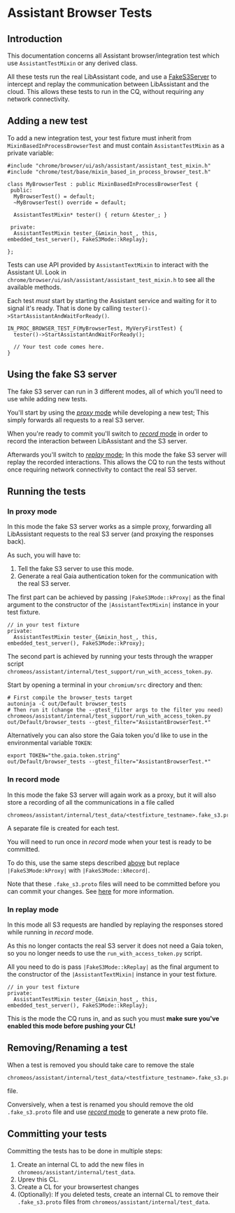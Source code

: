 # Assistant Browser Tests

## Introduction

This documentation concerns all Assistant browser/integration test which use
`AssistantTestMixin` or any derived class.

All these tests run the real LibAssistant code, and use a [FakeS3Server](go/fake-s3-for-libassistant) to
intercept and replay the communication between LibAssistant and the cloud.
This allows these tests to run in the CQ, without requiring any network connectivity.

## Adding a new test

To add a new integration test, your test fixture must inherit from `MixinBasedInProcessBrowserTest`
and must contain `AssistantTestMixin` as a private variable:

    #include "chrome/browser/ui/ash/assistant/assistant_test_mixin.h"
    #include "chrome/test/base/mixin_based_in_process_browser_test.h"

    class MyBrowserTest : public MixinBasedInProcessBrowserTest {
     public:
      MyBrowserTest() = default;
      ~MyBrowserTest() override = default;

      AssistantTestMixin* tester() { return &tester_; }

     private:
      AssistantTestMixin tester_{&mixin_host_, this, embedded_test_server(), FakeS3Mode::kReplay};

    };

Tests can use API provided by `AssistantTextMixin` to interact with the Assistant UI.
Look in `chrome/browser/ui/ash/assistant/assistant_test_mixin.h` to see all the available methods.

Each test *must* start by starting the Assistant service and waiting for it to signal it's ready.
That is done by calling `tester()->StartAssistantAndWaitForReady()`.

    IN_PROC_BROWSER_TEST_F(MyBrowserTest, MyVeryFirstTest) {
      tester()->StartAssistantAndWaitForReady();

      // Your test code comes here.
    }

## Using the fake S3 server

The fake S3 server can run in 3 different modes,
all of which you'll need to use while adding new tests.

You'll start by using the [_proxy_ mode](#in-proxy-mode) while developing a new test; This simply forwards all
requests to a real S3 server.

When you're ready to commit you'll switch to [_record_ mode](#in-record-mode) in order to record the interaction
between LibAssistant and the S3 server.

Afterwards you'll switch to [_replay_ mode](#in-replay-mode); In this mode the fake S3 server will replay the
recorded interactions. This allows the CQ to run the tests without once requiring network
connectivity to contact the real S3 server.

## Running the tests

### In proxy mode

In this mode the fake S3 server works as a simple proxy, forwarding all LibAssistant
requests to the real S3 server (and proxying the responses back).

As such, you will have to:

1. Tell the fake S3 server to use this mode.
2. Generate a real Gaia authentication token for the communication with the real S3 server.

The first part can be achieved by passing `|FakeS3Mode::kProxy|` as the final argument
to the constructor of the `|AssistantTextMixin|` instance in your test fixture.

    // in your test fixture
    private:
      AssistantTestMixin tester_{&mixin_host_, this, embedded_test_server(), FakeS3Mode::kProxy};

The second part is achieved by running your tests through the wrapper script
`chromeos/assistant/internal/test_support/run_with_access_token.py`.

Start by opening a terminal in your `chromium/src` directory and then:

    # First compile the browser_tests target
    autoninja -C out/Default browser_tests
    # Then run it (change the --gtest_filter args to the filter you need)
    chromeos/assistant/internal/test_support/run_with_access_token.py out/Default/browser_tests --gtest_filter="AssistantBrowserTest.*"

Alternatively you can also store the Gaia token you'd like to use in the environmental variable `TOKEN`:

    export TOKEN="the.gaia.token.string"
    out/Default/browser_tests --gtest_filter="AssistantBrowserTest.*"

### In record mode

In this mode the fake S3 server will again work as a proxy, but it will also store
a recording of all the communications in a file called

    chromeos/assistant/internal/test_data/<testfixture_testname>.fake_s3.proto

A separate file is created for each test.

You will need to run once in *record* mode when your test is ready to be committed.

To do this, use the same steps described [above](#in-proxy-mode) but replace `|FakeS3Mode:kProxy|` with `|FakeS3Mode::kRecord|`.

Note that these `.fake_s3.proto` files will need to be committed before you can
commit your changes. See [here](#committing-your-tests) for more information.

### In replay mode

In this mode all S3 requests are handled by replaying the responses stored
while running in _record_ mode.

As this no longer contacts the real S3 server it does not need a Gaia token,
so you no longer needs to use the `run_with_access_token.py` script.

All you need to do is pass `|FakeS3Mode::kReplay|` as the final argument
to the constructor of the `|AssistantTextMixin|` instance in your test fixture.

    // in your test fixture
    private:
      AssistantTestMixin tester_{&mixin_host_, this, embedded_test_server(), FakeS3Mode::kReplay};

This is the mode the CQ runs in, and as such you must **make sure you've enabled this mode before pushing your CL!**

## Removing/Renaming a test

When a test is removed you should take care to remove the stale

    chromeos/assistant/internal/test_data/<testfixture_testname>.fake_s3.proto

file.

Conversively, when a test is renamed you should remove the old `.fake_s3.proto`
file and use [_record_ mode](#in-record-mode) to generate a new proto file.

## Committing your tests

Committing the tests has to be done in multiple steps:

1. Create an internal CL to add the new files in `chromeos/assistant/internal/test_data`.
2. Uprev this CL.
3. Create a CL for your browsertest changes
4. (Optionally): If you deleted tests, create an internal CL to remove their `.fake_s3.proto` files from `chromeos/assistant/internal/test_data`.

